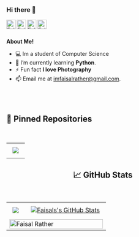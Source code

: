 ### Hi there 🖖

<!--
**Faisal-Rather/Faisal-Rather** is a ✨ _special_ ✨ repository because its `README.md` (this file) appears on your GitHub profile.

Here are some ideas to get you started:  
-->

<a href="https://www.linkedin.com/in/faysal-rather/">
  <img align="left" alt="Faisal's LinkedIn" width="24px" src="https://cdn.jsdelivr.net/npm/simple-icons@v3/icons/linkedin.svg" />
</a>
<a href="https://www.instagram.com/whofaisalrather/">
  <img align="left" alt="Faisal's Instagram" width="24px" src="https://cdn.jsdelivr.net/npm/simple-icons@v3/icons/instagram.svg" />
</a>
<a href="xhttps://www.facebook.com/faeaslahmad.rather">
  <img align="left" alt="Faisal's Facebook" width="24px" src="https://cdn.jsdelivr.net/npm/simple-icons@v3/icons/facebook.svg" />
</a>
<a href="https://twitter.com/Faysa1rather">
  <img align="left" alt="Faisal's Twitter" width="24px" src="https://cdn.jsdelivr.net/npm/simple-icons@3.13.0/icons/twitter.svg" />
</a>




<br />
<br />

**About Me!**

- 💻 Im a student of Computer Science
- 🌱 I’m currently learning **Python**.
- ⚡ Fun fact **I love Photography**
- 📫 Email me at [imfaisalrather@gmail.com](mailto:imfaisalrather@gmail.com).
 <br/>
 <br/>
 
 
 ## 📌 Pinned Repositories
 
<br>
<center>
  <table>
    <tr/>
        <td><a href="https://github.com/Faisal-Rather/Faisal-Rather">
  <img align="center" style="margin:0.5rem" src="https://github-readme-stats.vercel.app/api/pin/?username=Faisal-Rather&repo=Faisal-Rather&title_color=ffffff&text_color=c9cacc&icon_color=4AB197&bg_color=1A2B34" />
</a></td>
<tr/>
      
   </table>
   
 ## &#x1f4c8; GitHub Stats
<br>
<center>
  <table>
    <tr>
        <td><a href="#">
  <img align="center" style="margin:0.5rem" src="https://github-readme-stats.vercel.app/api/top-langs/?username=Faisal-Rather&hide=html,css&title_color=ffffff&text_color=c9cacc&icon_color=4AB197&bg_color=1A2B34" />
</a></td>
        <td><a href="#">
  <img align="center" style="margin:0.5rem" src="https://github-readme-stats.vercel.app/api?username=Faisal-Rather&show_icons=true&line_height=27&count_private=true&title_color=ffffff&text_color=c9cacc&icon_color=4AB097&bg_color=1A2B34" alt="Faisals's GitHub Stats" />
</a></td>
    </tr>  
    <tr>
      <td colspan="2"><img align="center" width="100%" src="https://github-readme-streak-stats.herokuapp.com/?user=Faisal-Rather&theme=dark" alt="Faisal Rather" /></td>
    </tr>
  </table>
</center>
  
